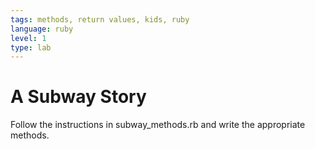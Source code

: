 ```yaml
---
tags: methods, return values, kids, ruby
language: ruby
level: 1
type: lab
---
```


# A Subway Story

Follow the instructions in subway_methods.rb and write the appropriate methods.
